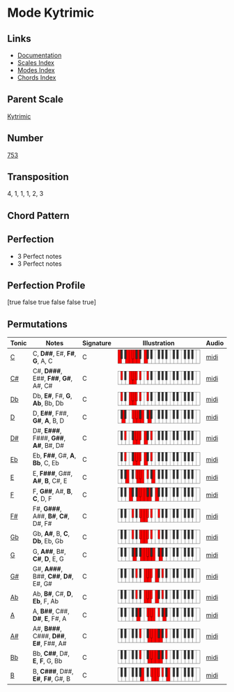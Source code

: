 # Mode Kytrimic

## Links

- [Documentation](README.md)
- [Scales Index](Scales.md)
- [Modes Index](Modes.md)
- [Chords Index](Chords.md)

## Parent Scale

[Kytrimic](ScaleKytrimic.md)

## Number

[753](https://ianring.com/musictheory/scales/753)

## Transposition

4, 1, 1, 1, 2, 3

## Chord Pattern



## Perfection

- 3 Perfect notes
- 3 Perfect notes

## Perfection Profile

[true false true false false true]

## Permutations

| Tonic | Notes | Signature | Illustration | Audio |
|-------|-------|-----------|--------------|-------|
| [C](ModeCNaturalKytrimic.md) | C, **D##**, E#, **F#**, **G**, A, C | C | ![CNaturalKytrimic](ModeCNaturalKytrimic.png) | [midi](https://github.com/edipermadi/music/blob/main/docs/ModeCNaturalKytrimic.mid?raw=true) |
| [C#](ModeCSharpKytrimic.md) | C#, **D###**, E##, **F##**, **G#**, A#, C# | C | ![CSharpKytrimic](ModeCSharpKytrimic.png) | [midi](https://github.com/edipermadi/music/blob/main/docs/ModeCSharpKytrimic.mid?raw=true) |
| [Db](ModeDFlatKytrimic.md) | Db, **E#**, F#, **G**, **Ab**, Bb, Db | C | ![DFlatKytrimic](ModeDFlatKytrimic.png) | [midi](https://github.com/edipermadi/music/blob/main/docs/ModeDFlatKytrimic.mid?raw=true) |
| [D](ModeDNaturalKytrimic.md) | D, **E##**, F##, **G#**, **A**, B, D | C | ![DNaturalKytrimic](ModeDNaturalKytrimic.png) | [midi](https://github.com/edipermadi/music/blob/main/docs/ModeDNaturalKytrimic.mid?raw=true) |
| [D#](ModeDSharpKytrimic.md) | D#, **E###**, F###, **G##**, **A#**, B#, D# | C | ![DSharpKytrimic](ModeDSharpKytrimic.png) | [midi](https://github.com/edipermadi/music/blob/main/docs/ModeDSharpKytrimic.mid?raw=true) |
| [Eb](ModeEFlatKytrimic.md) | Eb, **F##**, G#, **A**, **Bb**, C, Eb | C | ![EFlatKytrimic](ModeEFlatKytrimic.png) | [midi](https://github.com/edipermadi/music/blob/main/docs/ModeEFlatKytrimic.mid?raw=true) |
| [E](ModeENaturalKytrimic.md) | E, **F###**, G##, **A#**, **B**, C#, E | C | ![ENaturalKytrimic](ModeENaturalKytrimic.png) | [midi](https://github.com/edipermadi/music/blob/main/docs/ModeENaturalKytrimic.mid?raw=true) |
| [F](ModeFNaturalKytrimic.md) | F, **G##**, A#, **B**, **C**, D, F | C | ![FNaturalKytrimic](ModeFNaturalKytrimic.png) | [midi](https://github.com/edipermadi/music/blob/main/docs/ModeFNaturalKytrimic.mid?raw=true) |
| [F#](ModeFSharpKytrimic.md) | F#, **G###**, A##, **B#**, **C#**, D#, F# | C | ![FSharpKytrimic](ModeFSharpKytrimic.png) | [midi](https://github.com/edipermadi/music/blob/main/docs/ModeFSharpKytrimic.mid?raw=true) |
| [Gb](ModeGFlatKytrimic.md) | Gb, **A#**, B, **C**, **Db**, Eb, Gb | C | ![GFlatKytrimic](ModeGFlatKytrimic.png) | [midi](https://github.com/edipermadi/music/blob/main/docs/ModeGFlatKytrimic.mid?raw=true) |
| [G](ModeGNaturalKytrimic.md) | G, **A##**, B#, **C#**, **D**, E, G | C | ![GNaturalKytrimic](ModeGNaturalKytrimic.png) | [midi](https://github.com/edipermadi/music/blob/main/docs/ModeGNaturalKytrimic.mid?raw=true) |
| [G#](ModeGSharpKytrimic.md) | G#, **A###**, B##, **C##**, **D#**, E#, G# | C | ![GSharpKytrimic](ModeGSharpKytrimic.png) | [midi](https://github.com/edipermadi/music/blob/main/docs/ModeGSharpKytrimic.mid?raw=true) |
| [Ab](ModeAFlatKytrimic.md) | Ab, **B#**, C#, **D**, **Eb**, F, Ab | C | ![AFlatKytrimic](ModeAFlatKytrimic.png) | [midi](https://github.com/edipermadi/music/blob/main/docs/ModeAFlatKytrimic.mid?raw=true) |
| [A](ModeANaturalKytrimic.md) | A, **B##**, C##, **D#**, **E**, F#, A | C | ![ANaturalKytrimic](ModeANaturalKytrimic.png) | [midi](https://github.com/edipermadi/music/blob/main/docs/ModeANaturalKytrimic.mid?raw=true) |
| [A#](ModeASharpKytrimic.md) | A#, **B###**, C###, **D##**, **E#**, F##, A# | C | ![ASharpKytrimic](ModeASharpKytrimic.png) | [midi](https://github.com/edipermadi/music/blob/main/docs/ModeASharpKytrimic.mid?raw=true) |
| [Bb](ModeBFlatKytrimic.md) | Bb, **C##**, D#, **E**, **F**, G, Bb | C | ![BFlatKytrimic](ModeBFlatKytrimic.png) | [midi](https://github.com/edipermadi/music/blob/main/docs/ModeBFlatKytrimic.mid?raw=true) |
| [B](ModeBNaturalKytrimic.md) | B, **C###**, D##, **E#**, **F#**, G#, B | C | ![BNaturalKytrimic](ModeBNaturalKytrimic.png) | [midi](https://github.com/edipermadi/music/blob/main/docs/ModeBNaturalKytrimic.mid?raw=true) |
